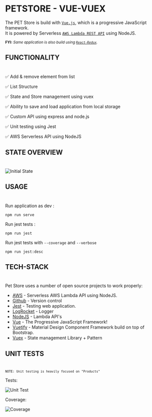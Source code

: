 # PETSTORE - VUE-VUEX

The PET Store is build with [`Vue.js`](https://vuejs.org), which is a progressive JavaScript framework. <br />
It is powered by Serverless [`AWS Lambda REST API`](https://r9zmffb9h7.execute-api.ca-central-1.amazonaws.com/prod/products) using NodeJS.

<small><b>FYI:</b> <i>Same application is also build using [`React-Redux`](https://github.com/NehG/PetStore).</i></small>

## FUNCTIONALITY

#

✅ Add & remove element from list

✅ List Structure

✅ State and Store management using vuex

✅ Ability to save and load application from local storage

✅ Custom API using express and node.js

✅ Unit testing using Jest

✅ AWS Serverless API using NodeJS

## STATE OVERVIEW

#

![Initial State](https://i.imgur.com/EVRSF9E.png)

## USAGE

#

Run application as dev :

`npm run serve`

Run jest tests :

`npm run jest`

Run jest tests with `--coverage` and `--verbose`

`npm run jest:desc`

## TECH-STACK

#

Pet Store uses a number of open source projects to work properly:

- [AWS](https://docs.aws.amazon.com/serverless-application-model/latest/developerguide/sam-resource-api.html) - Serverless AWS Lambda API using NodeJS.
- [Github](https://github.com/NehG) - Version control
- [Jest](https://jestjs.io/docs/en/) - Testing web application.
- [LogRocket](https://logrocket.com) - Logger
- [NodeJS](https://nodejs.org/en/) - Lambda API's
- [Vue](https://vuejs.org) - The Progressive
  JavaScript Framework!
- [Vuetify](https://vuetifyjs.com/en/) - Material Design
  Component Framework build on top of Bootstrap.
- [Vuex](https://vuex.vuejs.org) - State management Library + Pattern

## UNIT TESTS

#

<small>`NOTE: Unit testing is heavily focused on "Products"`</small>

Tests:

![Unit Test](https://i.imgur.com/nnVPwxR.png)

Coverage:

![Coverage](https://i.imgur.com/7zddjXK.png)
